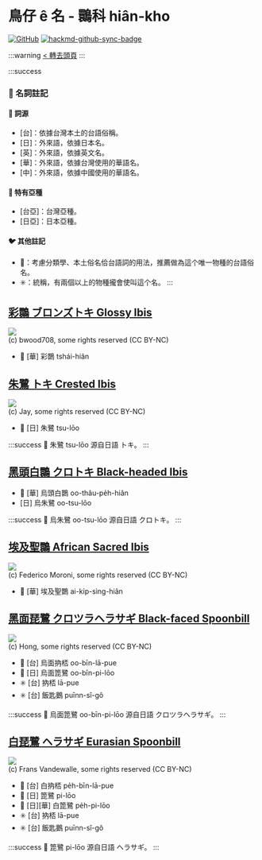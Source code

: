 # 鳥仔 ê 名 - 䴉科 hiân-kho

[![GitHub](https://img.shields.io/badge/GitHub-black?logo=github)](https://github.com/siansiansu/tsiau-a-e-mia)
[![hackmd-github-sync-badge](https://hackmd.io/PiSCRgIWRT2uFI5HZZpB4w/badge)](https://hackmd.io/PiSCRgIWRT2uFI5HZZpB4w)

:::warning
[< 轉去頭頁](https://hackmd.io/@siansiansu/Hy4VzNvha)
:::

:::success
### 📖 名詞註記

#### 📎 詞源

- [台]：依據台灣本土的台語俗稱。
- [日]：外來語，依據日本名。
- [英]：外來語，依據英文名。
- [華]：外來語，依據台灣使用的華語名。
- [中]：外來語，依據中國使用的華語名。

#### 🎏 特有亞種

- [台亞]：台灣亞種。
- [日亞]：日本亞種。

#### 🐦 其他註記

- 🎯：考慮分類學、本土俗名佮台語詞的用法，推薦做為這个唯一物種的台語俗名。
- ✳️：統稱，有兩個以上的物種攏會使叫這个名。
:::

## [彩䴉 ブロンズトキ Glossy Ibis](https://ebird.org/species/gloibi)

![](https://inaturalist-open-data.s3.amazonaws.com/photos/29367762/medium.jpg)
<br/>
(c) bwood708, some rights reserved (CC BY-NC)

- 🎯 [華] 彩䴉 tshái-hiân

## [朱鷺 トキ Crested Ibis](https://ebird.org/species/creibi1)

![](https://inaturalist-open-data.s3.amazonaws.com/photos/85404012/medium.jpeg)
<br/>
(c) Jay, some rights reserved (CC BY-NC)

- 🎯 [日] 朱鷺 tsu-lōo

:::success
📍 朱鷺 tsu-lōo 源自日語 トキ。
:::

## [黑頭白䴉 クロトキ Black-headed Ibis](https://ebird.org/species/blhibi1)

- 🎯 [華] 烏頭白䴉 oo-thâu-pe̍h-hiân
- [日] 烏朱鷺 oo-tsu-lōo

:::success
📍 烏朱鷺 oo-tsu-lōo 源自日語 クロトキ。
:::

## [埃及聖䴉 African Sacred Ibis](https://ebird.org/species/sacibi2)

![](https://inaturalist-open-data.s3.amazonaws.com/photos/358607580/medium.jpg)
<br/>
(c) Federico Moroni, some rights reserved (CC BY-NC)

- 🎯 [華] 埃及聖䴉 ai-ki̍p-sìng-hiân

## [黑面琵鷺 クロツラヘラサギ Black-faced Spoonbill](https://ebird.org/species/blfspo1)

![](https://inaturalist-open-data.s3.amazonaws.com/photos/178839289/medium.jpeg)
<br/>
(c) Hong, some rights reserved (CC BY-NC)

- 🎯 [台] 烏面抐桮 oo-bīn-lā-pue
- 🎯 [日] 烏面箆鷺 oo-bīn-pi-lōo
- ✳️ [台] 抐桮 lā-pue
- ✳️ [台] 飯匙鵝 puīnn-sî-gô

:::success
📍 烏面箆鷺 oo-bīn-pi-lōo 源自日語 クロツラヘラサギ。
:::

## [白琵鷺 ヘラサギ Eurasian Spoonbill](https://ebird.org/species/eurspo1)

![](https://inaturalist-open-data.s3.amazonaws.com/photos/166959755/medium.jpg)
<br/>
(c) Frans Vandewalle, some rights reserved (CC BY-NC)

- 🎯 [台] 白抐桮 pe̍h-bīn-lā-pue
- 🎯 [日] 箆鷺 pi-lōo
- 🎯 [日][華] 白箆鷺 pe̍h-pi-lōo
- ✳️ [台] 抐桮 lā-pue
- ✳️ [台] 飯匙鵝 puīnn-sî-gô

:::success
📍 箆鷺 pi-lōo 源自日語 ヘラサギ。
:::
